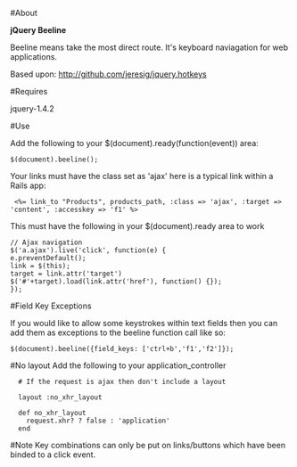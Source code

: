 #About

**jQuery Beeline** 

Beeline means take the most direct route.  It's keyboard naviagation for web applications.

Based upon: http://github.com/jeresig/jquery.hotkeys

#Requires

jquery-1.4.2

#Use

Add the following to your $(document).ready(function(event)) area:

    $(document).beeline();

Your links must have the class set as 'ajax' here is a typical link within a Rails app:

     <%= link_to "Products", products_path, :class => 'ajax', :target => 'content', :accesskey => 'f1' %>

This must have the following in your $(document).ready area to work

    // Ajax navigation
    $('a.ajax').live('click', function(e) { 
	e.preventDefault();
	link = $(this); 
	target = link.attr('target')
	$('#'+target).load(link.attr('href'), function() {});
    });

#Field Key Exceptions

If you would like to allow some keystrokes within text fields then you can add them as exceptions to the beeline function call like so:

    $(document).beeline({field_keys: ['ctrl+b','f1','f2']});


#No layout
  Add the following to your application_controller
	   
	  # If the request is ajax then don't include a layout

	  layout :no_xhr_layout
	  
	  def no_xhr_layout
	    request.xhr? ? false : 'application'
	  end

#Note
Key combinations can only be put on links/buttons which have been binded to a click event.

